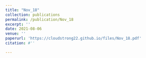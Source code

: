 ```yaml
---
title: "Nov_18"
collection: publications
permalink: /publication/Nov_18
excerpt: ''
date: 2021-08-06
venue: ''
paperurl: 'https://cloudstrong22.github.io/files/Nov_18.pdf'
citation: #''

---
```


[Download paper here]: (https://cloudstrong22.github.io/files/Nov_18.pdf)
